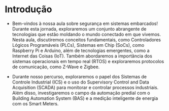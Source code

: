 # Introdução

* Bem-vindos à nossa aula sobre segurança em sistemas embarcados! Durante esta jornada, exploraremos um conjunto abrangente de tecnologias que estão moldando o mundo conectado em que vivemos. Nesta aula, discutiremos conceitos fundamentais, como Controladores Lógicos Programáveis (PLCs), Sistemas em Chip (SoCs), como Raspberry Pi e Arduino, além de tecnologias emergentes, como a Internet das Coisas (IoT). Também abordaremos a importância dos sistemas operacionais em tempo real (RTOS) e exploraremos protocolos de comunicação, como Z-Wave e Zigbee.

* Durante nosso percurso, exploraremos o papel dos Sistemas de Controle Industrial (ICS) e o uso do Supervisory Control and Data Acquisition (SCADA) para monitorar e controlar processos industriais. Além disso, investigaremos o campo da automação predial com o Building Automation System (BAS) e a medição inteligente de energia com os Smart Meters.